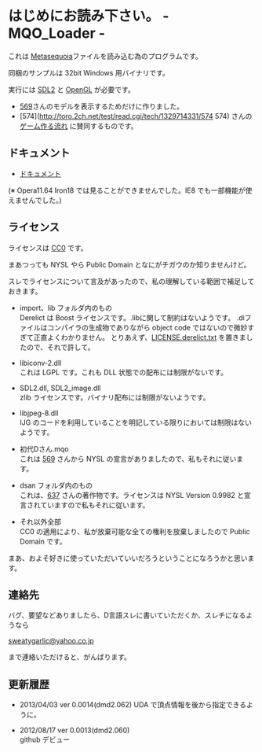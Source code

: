 # はじめにお読み下さい。 - MQO_Loader - #

これは [Metasequoia](http://www.metaseq.net/metaseq/ "Metasequoia")ファイルを読み込む為のプログラムです。

同梱のサンプルは 32bit Windows 用バイナリです。

実行には [SDL2](http://www.libsdl.org/ "SDL") と [OpenGL](http://www.opengl.org/ "OpenGL") が必要です。

- [569](http://toro.2ch.net/test/read.cgi/tech/1329714331/569 "569")さんのモデルを表示するためだけに作りました。
- [574](http://toro.2ch.net/test/read.cgi/tech/1329714331/574 574) さんの[ゲーム作る流れ](http://sourceforge.jp/projects/d-action/wiki/FrontPage "D言語でアクションゲームでも作ってみる？") に賛同するものです。


## ドキュメント ##
- [ドキュメント]( ./doc/index.html "ドキュメント")

(※ Opera11.64 Iron18 では見ることができませんでした。IE8 でも一部機能が使えませんでした。)


## ライセンス ##

ライセンスは [CC0](http://creativecommons.org/publicdomain/zero/1.0/ "CC0") です。

まあつっても NYSL やら Public Domain となにがチガウのか知りませんけど。


スレでライセンスについて言及があったので、私の理解している範囲で補足しておきます。

- import、lib フォルダ内のもの  
  Derelict は Boost ライセンスです。.libに関して制約はないようです。
  .diファイルはコンパイラの生成物でありながら object code ではないので微妙すぎて正直よくわかりません。
  とりあえず、[LICENSE.derelict.txt](LICENSE.derelict.txt "LICENSE") を置きましたので、それで許して。

- libiconv-2.dll  
  これは LGPL です。これも DLL 状態での配布には制限がないです。

- SDL2.dll, SDL2_image.dll  
  zlib ライセンスです。バイナリ配布には制限がないようです。

- libjpeg-8.dll  
  IJG のコードを利用していることを明記している限りにおいては制限はないようです。

- 初代Dさん.mqo  
  これは [569](http://toro.2ch.net/test/read.cgi/tech/1329714331/569 "569") さんから NYSL の宣言がありましたので、私もそれに従います。

- dsan フォルダ内のもの  
  これは、[637](http://toro.2ch.net/test/read.cgi/tech/1329714331/637 "637") さんの著作物です。ライセンスは NYSL Version 0.9982 と宣言されていますので私もそれに従います。

- それ以外全部  
  CC0 の適用により、私が放棄可能な全ての権利を放棄しましたので Public Domain です。


まあ、およそ好きに使っていただいていいだろうということになろうかと思います。<br/>


## 連絡先 ##

バグ、要望などありましたら、D言語スレに書いていただくか、スレチになるようなら

[sweatygarlic@yahoo.co.jp](mailto:sweatygarlic@yahoo.co.jp "メールアドレス")

まで連絡いただけると、がんばります。


## 更新履歴 ##

- 2013/04/03 ver 0.0014(dmd2.062)
  UDA で頂点情報を後から指定できるように。

- 2012/08/17 ver 0.0013(dmd2.060)  
  github デビュー

